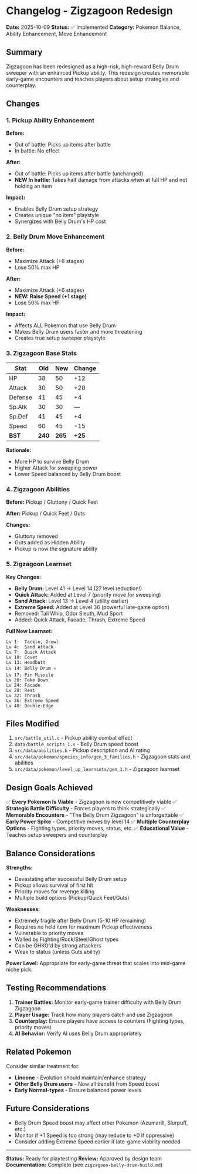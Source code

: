 # Changelog - Zigzagoon Redesign

**Date:** 2025-10-09
**Status:** ✅ Implemented
**Category:** Pokemon Balance, Ability Enhancement, Move Enhancement

## Summary

Zigzagoon has been redesigned as a high-risk, high-reward Belly Drum sweeper with an enhanced Pickup ability. This redesign creates memorable early-game encounters and teaches players about setup strategies and counterplay.

## Changes

### 1. Pickup Ability Enhancement

**Before:**
- Out of battle: Picks up items after battle
- In battle: No effect

**After:**
- Out of battle: Picks up items after battle (unchanged)
- **NEW In battle:** Takes half damage from attacks when at full HP and not holding an item

**Impact:**
- Enables Belly Drum setup strategy
- Creates unique "no item" playstyle
- Synergizes with Belly Drum's HP cost

### 2. Belly Drum Move Enhancement

**Before:**
- Maximize Attack (+6 stages)
- Lose 50% max HP

**After:**
- Maximize Attack (+6 stages)
- **NEW: Raise Speed (+1 stage)**
- Lose 50% max HP

**Impact:**
- Affects ALL Pokemon that use Belly Drum
- Makes Belly Drum users faster and more threatening
- Creates true setup sweeper playstyle

### 3. Zigzagoon Base Stats

| Stat    | Old | New | Change |
|---------|-----|-----|--------|
| HP      | 38  | 50  | +12    |
| Attack  | 30  | 50  | +20    |
| Defense | 41  | 45  | +4     |
| Sp.Atk  | 30  | 30  | —      |
| Sp.Def  | 41  | 45  | +4     |
| Speed   | 60  | 45  | -15    |
| **BST** | **240** | **265** | **+25** |

**Rationale:**
- More HP to survive Belly Drum
- Higher Attack for sweeping power
- Lower Speed balanced by Belly Drum boost

### 4. Zigzagoon Abilities

**Before:** Pickup / Gluttony / Quick Feet

**After:** Pickup / Quick Feet / Guts

**Changes:**
- Gluttony removed
- Guts added as Hidden Ability
- Pickup is now the signature ability

### 5. Zigzagoon Learnset

**Key Changes:**
- **Belly Drum:** Level 41 → Level 14 (27 level reduction!)
- **Quick Attack:** Added at Level 7 (priority move for sweeping)
- **Sand Attack:** Level 13 → Level 4 (utility earlier)
- **Extreme Speed:** Added at Level 36 (powerful late-game option)
- Removed: Tail Whip, Odor Sleuth, Mud Sport
- Added: Quick Attack, Facade, Thrash, Extreme Speed

**Full New Learnset:**
```
Lv 1:  Tackle, Growl
Lv 4:  Sand Attack
Lv 7:  Quick Attack
Lv 10: Covet
Lv 13: Headbutt
Lv 14: Belly Drum ⭐
Lv 17: Pin Missile
Lv 20: Take Down
Lv 24: Facade
Lv 28: Rest
Lv 32: Thrash
Lv 36: Extreme Speed
Lv 40: Double-Edge
```

## Files Modified

1. `src/battle_util.c` - Pickup ability combat effect
2. `data/battle_scripts_1.s` - Belly Drum speed boost
3. `src/data/abilities.h` - Pickup description and AI rating
4. `src/data/pokemon/species_info/gen_3_families.h` - Zigzagoon stats and abilities
5. `src/data/pokemon/level_up_learnsets/gen_1.h` - Zigzagoon learnset

## Design Goals Achieved

✅ **Every Pokemon Is Viable** - Zigzagoon is now competitively viable
✅ **Strategic Battle Difficulty** - Forces players to think strategically
✅ **Memorable Encounters** - "The Belly Drum Zigzagoon" is unforgettable
✅ **Early Power Spike** - Competitive moves by level 14
✅ **Multiple Counterplay Options** - Fighting types, priority moves, status, etc.
✅ **Educational Value** - Teaches setup sweepers and counterplay

## Balance Considerations

**Strengths:**
- Devastating after successful Belly Drum setup
- Pickup allows survival of first hit
- Priority moves for revenge killing
- Multiple build options (Pickup/Quick Feet/Guts)

**Weaknesses:**
- Extremely fragile after Belly Drum (5-10 HP remaining)
- Requires no held item for maximum Pickup effectiveness
- Vulnerable to priority moves
- Walled by Fighting/Rock/Steel/Ghost types
- Can be OHKO'd by strong attackers
- Weak to status (unless Guts ability)

**Power Level:** Appropriate for early-game threat that scales into mid-game niche pick.

## Testing Recommendations

1. **Trainer Battles:** Monitor early-game trainer difficulty with Belly Drum Zigzagoon
2. **Player Usage:** Track how many players catch and use Zigzagoon
3. **Counterplay:** Ensure players have access to counters (Fighting types, priority moves)
4. **AI Behavior:** Verify AI uses Belly Drum appropriately

## Related Pokemon

Consider similar treatment for:
- **Linoone** - Evolution should maintain/enhance strategy
- **Other Belly Drum users** - Now all benefit from Speed boost
- **Early Normal-types** - Ensure balanced power levels

## Future Considerations

- Belly Drum Speed boost may affect other Pokemon (Azumarill, Slurpuff, etc.)
- Monitor if +1 Speed is too strong (may reduce to +0 if oppressive)
- Consider adding Extreme Speed earlier if late-game viability needed

---

**Status:** Ready for playtesting
**Review:** Approved by design team
**Documentation:** Complete (see `zigzagoon-belly-drum-build.md`)

